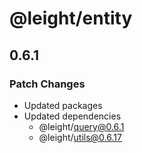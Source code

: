 # @leight/entity

## 0.6.1

### Patch Changes

- Updated packages
- Updated dependencies
    - @leight/query@0.6.1
    - @leight/utils@0.6.17
